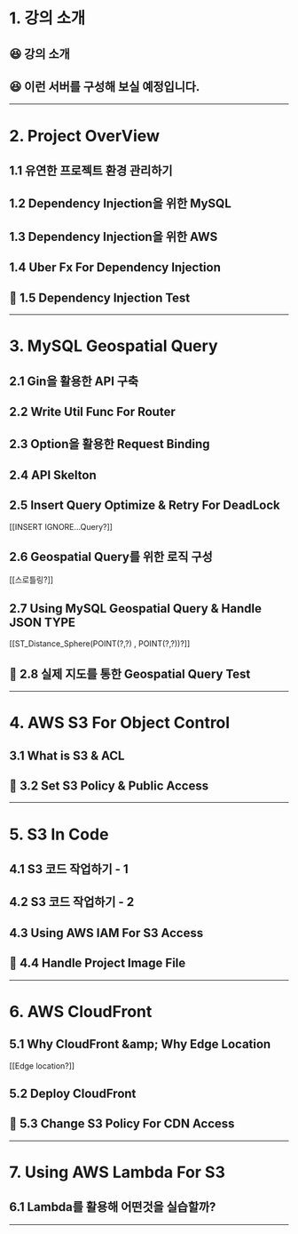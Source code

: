 # 1. 강의 소개
## 😆 강의 소개
## 😆 이런 서버를 구성해 보실 예정입니다.
****
# 2. Project OverView
## 1.1 유연한 프로젝트 환경 관리하기
## 1.2 Dependency Injection을 위한 MySQL
## 1.3 Dependency Injection을 위한 AWS
## 1.4 Uber Fx For Dependency Injection
## 👻 1.5 Dependency Injection Test

****
# 3. MySQL Geospatial Query
## 2.1 Gin을 활용한 API 구축
## 2.2 Write Util Func For Router
## 2.3 Option을 활용한 Request Binding
## 2.4 API Skelton
## 2.5 Insert Query Optimize &amp; Retry For DeadLock
[[INSERT IGNORE...Query?]]
## 2.6 Geospatial Query를 위한 로직 구성
[[스로틀링?]]
## 2.7 Using MySQL Geospatial Query &amp; Handle JSON TYPE
[[ST_Distance_Sphere(POINT(?,?) , POINT(?,?))?]]
## 👻 2.8 실제 지도를 통한 Geospatial Query Test
****
# 4. AWS S3 For Object Control
## 3.1 What is S3 &amp; ACL
## 👻 3.2 Set S3 Policy & Public Access
****
# 5. S3 In Code
## 4.1 S3 코드 작업하기 - 1
## 4.2 S3 코드 작업하기 - 2
## 4.3 Using AWS IAM For S3 Access
## 👻 4.4 Handle Project Image File

****
# 6. AWS CloudFront
## 5.1 Why CloudFront &amp;amp; Why Edge Location
[[Edge location?]]
## 5.2 Deploy CloudFront
## 👻 5.3 Change S3 Policy For CDN Access
****
# 7. Using AWS Lambda For S3
## 6.1 Lambda를 활용해 어떤것을 실습할까?
****